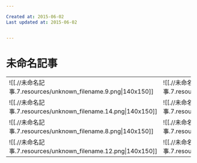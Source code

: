 ```yaml
---

Created at: 2015-06-02
Last updated at: 2015-06-02


---
```


# 未命名記事


|     |     |     |     |     |
| --- | --- | --- | --- | --- |
| ![[.//未命名記事.7.resources/unknown_filename.9.png\\|140x150]] | ![[.//未命名記事.7.resources/unknown_filename.4.png\\|140x150]] | ![[.//未命名記事.7.resources/unknown_filename.6.png\\|140x150]] | ![[.//未命名記事.7.resources/unknown_filename.png\\|140x150]] | ![[.//未命名記事.7.resources/unknown_filename.13.png\\|140x150]] |
| ![[.//未命名記事.7.resources/unknown_filename.14.png\\|140x150]] | ![[.//未命名記事.7.resources/unknown_filename.1.png\\|140x150]] | ![[.//未命名記事.7.resources/unknown_filename.18.png\\|140x150]] | ![[.//未命名記事.7.resources/unknown_filename.16.png\\|140x150]] | ![[.//未命名記事.7.resources/unknown_filename.2.png\\|140x150]] |
| ![[.//未命名記事.7.resources/unknown_filename.8.png\\|140x150]] | ![[.//未命名記事.7.resources/unknown_filename.19.png\\|140x150]] | ![[.//未命名記事.7.resources/unknown_filename.11.png\\|140x150]] | ![[.//未命名記事.7.resources/unknown_filename.3.png\\|140x150]] | ![[.//未命名記事.7.resources/unknown_filename.5.png\\|140x150]] |
| ![[.//未命名記事.7.resources/unknown_filename.12.png\\|140x150]] | ![[.//未命名記事.7.resources/unknown_filename.10.png\\|140x150]] | ![[.//未命名記事.7.resources/unknown_filename.7.png\\|140x150]] | ![[.//未命名記事.7.resources/unknown_filename.15.png\\|140x150]] | ![[.//未命名記事.7.resources/unknown_filename.17.png\\|140x150]] |

